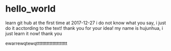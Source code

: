 >>>>>>>>>>>>>>>>>>>>>>>>>>>>>>>>>>>>>>>>>>>>>
# hello_world
learn git hub at the first time at 2017-12-27
i do not know what you say, i just do it acctording to the text!
thank you for your idea!
my name is hujunhua, i just learn it now!
thank you 
>>>>>>>>>>>>>>>>>>>>>>>>>>>>>>>>>>>>>>>>>>>>>
ewarrewqtewqttttttttttttttttttttt
